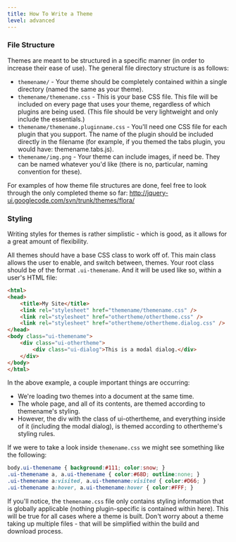 ```yaml
---
title: How To Write a Theme
level: advanced
---
```


### File Structure

Themes are meant to be structured in a specific manner (in order to increase their ease of use). The general file directory structure is as follows:

* `themename/` - Your theme should be completely contained within a single directory (named the same as your theme).
* `themename/themename.css` - This is your base CSS file. This file will be included on every page that uses your theme, regardless of which plugins are being used. (This file should be very lightweight and only include the essentials.)
* `themename/themename.pluginname.css` - You'll need one CSS file for each plugin that you support. The name of the plugin should be included directly in the filename (for example, if you themed the tabs plugin, you would have: themename.tabs.js).
* `themename/img.png` - Your theme can include images, if need be. They can be named whatever you'd like (there is no, particular, naming convention for these).

For examples of how theme file structures are done, feel free to look through the only completed theme so far:
http://jquery-ui.googlecode.com/svn/trunk/themes/flora/

### Styling

Writing styles for themes is rather simplistic - which is good, as it allows for a great amount of flexibility.

All themes should have a base CSS class to work off of. This main class allows the user to enable, and switch between, themes. Your root class should be of the format `.ui-themename`. And it will be used like so, within a user's HTML file:

```html
<html>
<head>
	<title>My Site</title>
	<link rel="stylesheet" href="themename/themename.css" />
	<link rel="stylesheet" href="othertheme/othertheme.css" />
	<link rel="stylesheet" href="othertheme/othertheme.dialog.css" />
</head>
<body class="ui-themename">
	<div class="ui-othertheme">
		<div class="ui-dialog">This is a modal dialog.</div>
	</div>
</body>
</html>
```

In the above example, a couple important things are occurring:

* We're loading two themes into a document at the same time.
* The whole page, and all of its contents, are themed according to themename's styling.
* However, the div with the class of ui-othertheme, and everything inside of it (including the modal dialog), is themed according to othertheme's styling rules.

If we were to take a look inside `themename.css` we might see something like the following:

```css
body.ui-themename { background:#111; color:snow; }
.ui-themename a, a.ui-themename { color:#68D; outline:none; }
.ui-themename a:visited, a.ui-themename:visited { color:#D66; }
.ui-themename a:hover, a.ui-themename:hover { color:#FFF; }
```

If you'll notice, the `themename.css` file only contains styling information that is globally applicable (nothing plugin-specific is contained within here). This will be true for all cases where a theme is built. Don't worry about a theme taking up multiple files - that will be simplified within the build and download process.
